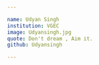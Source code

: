 ```yaml
---

name: Udyan Singh		
institution: VGEC
image: Udyansingh.jpg
quote: Don't dream , Aim it.
github: Udyansingh

---
```

